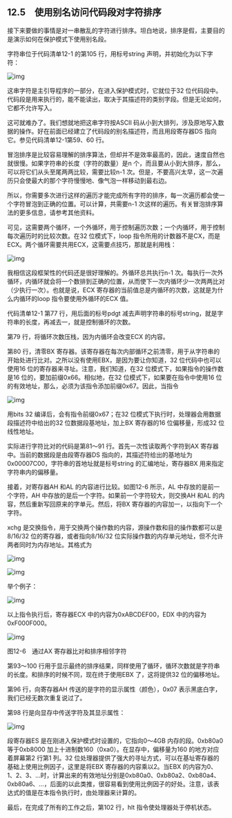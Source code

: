    

## 12.5　使用别名访问代码段对字符排序

接下来要做的事情是对一串散乱的字符进行排序。坦白地说，排序是假，主要目的是演示如何在保护模式下使用别名段。

字符串位于代码清单12-1 的第105 行，用标号string 声明，并初始化为以下字符：

![img](../0-Assets/Epubook/x86汇编语言从实模式到保护模式_李忠_等_Z_Library/images/00505.jpeg)

这串字符是主引导程序的一部分，在进入保护模式时，它就位于32 位代码段中。代码段是用来执行的，能不能读出，取决于其描述符的类别字段。但是无论如何，它都不允许写入。

这可就难办了。我们想就地把这串字符按ASCII 码从小到大排列，涉及原地写入数据的操作。好在前面已经建立了代码段的别名描述符，而且用段寄存器DS 指向它。参见代码清单12-1第59、60 行。

冒泡排序是比较容易理解的排序算法，但却并不是效率最高的，因此，速度自然也就很慢。如果字符串的长度（字符的数量）是n 个，而且要从小到大排序，那么，可以将它们从头至尾两两比较，需要比较n-1 次。但是，不要高兴太早，这一次遍历只会使最大的那个字符慢慢地、像气泡一样移动到最右边。

所以，你需要多次进行这样的遍历才能完成所有字符的排序，每一次遍历都会使一个字符冒泡到正确的位置。可以计算，共需要n-1 次这样的遍历。有关冒泡排序算法的更多信息，请参考其他资料。

可见，这需要两个循环，一个外循环，用于控制遍历次数；一个内循环，用于控制每次遍历时的比较次数。在32 位模式下，loop 指令所用的计数器不是CX，而是ECX。两个循环需要共用ECX，这需要点技巧，那就是利用栈：

![img](../0-Assets/Epubook/x86汇编语言从实模式到保护模式_李忠_等_Z_Library/images/00506.jpeg)

我相信这段框架性的代码还是很好理解的。外循环总共执行n-1 次。每执行一次外循环，内循环就会将一个数排到正确的位置，从而使下一次内循环少一次两两比对（少执行一次）。也就是说，ECX 寄存器的当前值总是内循环的次数，这就是为什么内循环的loop 指令要使用外循环的ECX 值。

代码清单12-1 第77 行，用后面的标号pdgt 减去声明字符串的标号string，就是字符串的长度，再减去一，就是控制循环的次数。

第79 行，将循环次数压栈，因为内循环会改变ECX 的内容。

第80 行，清零BX 寄存器。该寄存器在每次内部循环之前清零，用于从字符串的开始处进行比对。之所以没有使用EBX，是因为要让你知道，32 位代码中也可以使用16 位的寄存器来寻址。注意，我们知道，在32 位模式下，如果指令的操作数是16 位的，要加前缀0x66。相似地，在32 位模式下，如果要在指令中使用16 位的有效地址，那么，必须为该指令添加前缀0x67。因此，当指令

![img](../0-Assets/Epubook/x86汇编语言从实模式到保护模式_李忠_等_Z_Library/images/00507.jpeg)

用bits 32 编译后，会有指令前缀0x67；在32 位模式下执行时，处理器会用数据段描述符中给出的32 位数据段基地址，加上BX 寄存器的16 位偏移量，形成32 位线性地址。

实际进行字符比对的代码是第81～91 行。首先一次性读取两个字符到AX 寄存器中。当前的数据段是由段寄存器DS 指向的，其描述符给出的基地址为0x00007C00，字符串的首地址就是标号string 的汇编地址，寄存器BX 用来指定字符串内的偏移量。

接着，对寄存器AH 和AL 的内容进行比较。如图12-6 所示，AL 中存放的是前一个字符，AH 中存放的是后一个字符。如果前一个字符较大，则交换AH 和AL 的内容，然后重新写回原来的字单元。然后，将BX 寄存器的内容加一，以指向下一个字符。

xchg 是交换指令，用于交换两个操作数的内容，源操作数和目的操作数都可以是8/16/32 位的寄存器，或者指向8/16/32 位实际操作数的内存单元地址，但不允许两者同时为内存地址。其格式为

![img](../0-Assets/Epubook/x86汇编语言从实模式到保护模式_李忠_等_Z_Library/images/00508.jpeg)

![img](../0-Assets/Epubook/x86汇编语言从实模式到保护模式_李忠_等_Z_Library/images/00509.jpeg)

举个例子：

![img](../0-Assets/Epubook/x86汇编语言从实模式到保护模式_李忠_等_Z_Library/images/00510.jpeg)

以上指令执行后，寄存器ECX 中的内容为0xABCDEF00，EDX 中的内容为0xF000F000。

![img](../0-Assets/Epubook/x86汇编语言从实模式到保护模式_李忠_等_Z_Library/images/00511.jpeg)

图12-6　通过AX 寄存器比对和排序相邻字符

第93～100 行用于显示最终的排序结果，同样使用了循环，循环次数就是字符串的长度。和排序的时候不同，现在终于使用EBX 了，这将提供32 位的偏移地址。

第96 行，向寄存器AH 传送的是字符的显示属性（颜色），0x07 表示黑底白字，我们已经无数次重复说过了。

第98 行是向显存中传送字符及其显示属性：

![img](../0-Assets/Epubook/x86汇编语言从实模式到保护模式_李忠_等_Z_Library/images/00512.jpeg)

段寄存器ES 是在刚进入保护模式时设置的，它指向0～4GB 内存的段。0xb80a0 等于0xb8000 加上十进制数160（0xa0）。在显存中，偏移量为160 的地方对应着屏幕第2 行第1 列。32 位处理器提供了强大的寻址方式，可以在基址寄存器的基础上使用比例因子，这里是将EBX 寄存器的内容乘以2。当EBX 的内容为0、1、2、3、…时，计算出来的有效地址分别是0xb80a0、0xb80a2、0xb80a4、0xb80a6、…，后面的以此类推，很容易看到使用比例因子的好处。注意，该表达式的值是在本指令执行时，由处理器来计算的。

最后，在完成了所有的工作之后，第102 行，hlt 指令使处理器处于停机状态。